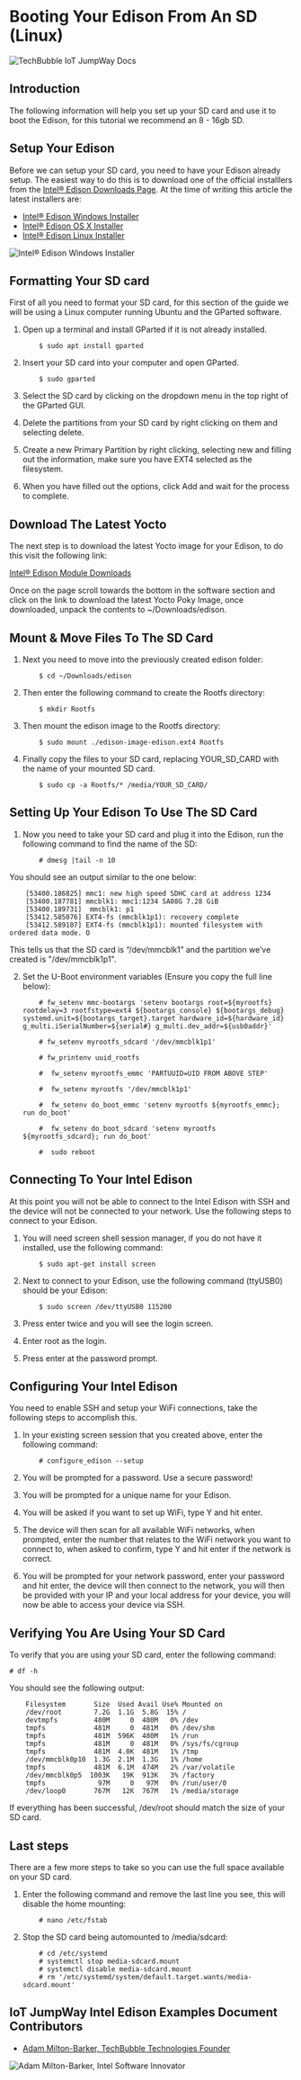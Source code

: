 # Booting Your Edison From An SD (Linux)

![TechBubble IoT JumpWay Docs](../../images/main/IoT-Jumpway.jpg)  

## Introduction

The following information will help you set up your SD card and use it to boot the Edison, for this tutorial we recommend an 8 - 16gb SD.

## Setup Your Edison

Before we can setup your SD card, you need to have your Edison already setup. The easiest way to do this is to download one of the official installlers from the [Intel® Edison Downloads Page](https://software.intel.com/en-us/iot/hardware/edison/downloads "Intel® Edison Downloads Page"). At the time of writing this article the latest installers are:

- [Intel® Edison Windows Installer](https://software.intel.com/edison-config/win/latest "Intel® Edison Windows Installer")
- [Intel® Edison OS X Installer](https://software.intel.com/edison-config/osx/latest "Intel® Edison OS X Installer")
- [Intel® Edison Linux Installer](https://software.intel.com/edison-config/linux/latest "Intel® Edison Linux Installer")

![Intel® Edison Windows Installer](../../images/Docs/Edison-Installer.jpg)  

## Formatting Your SD card

First of all you need to format your SD card, for this section of the guide we will be using a Linux computer running Ubuntu and the GParted software. 

1. Open up a terminal and install GParted if it is not already installed. 

    ```
        $ sudo apt install gparted
    ```

2. Insert your SD card into your computer and open GParted.

    ```
        $ sudo gparted
    ```

3. Select the SD card by clicking on the dropdown menu in the top right of the GParted GUI.

4. Delete the partitions from your SD card by right clicking on them and selecting delete.

5. Create a new Primary Partition by right clicking, selecting new and filling out the information, make sure you have  EXT4 selected as the filesystem.

6. When you have filled out the options, click Add and wait for the process to complete. 

## Download The Latest Yocto

The next step is to download the latest Yocto image for your Edison, to do this visit the following link:

[Intel® Edison Module Downloads](https://software.intel.com/en-us/iot/hardware/edison/downloads "Intel® Edison Module Downloads")

Once on the page scroll towards the bottom in the software section and click on the link to download the latest Yocto Poky Image, once downloaded, unpack the contents to ~/Downloads/edison.

## Mount & Move Files To The SD Card

1. Next you need to move into the previously created edison folder:

    ```
        $ cd ~/Downloads/edison
    ```

2. Then enter the following command to create the Rootfs directory:

    ```
        $ mkdir Rootfs
    ```

3. Then mount the edison image to the Rootfs directory:

    ```
        $ sudo mount ./edison-image-edison.ext4 Rootfs
    ```

4. Finally copy the files to your SD card, replacing YOUR_SD_CARD with the name of your mounted SD card.

    ```
        $ sudo cp -a Rootfs/* /media/YOUR_SD_CARD/
    ```

## Setting Up Your Edison To Use The SD Card

1. Now you need to take your SD card and plug it into the Edison, run the following command to find the name of the SD:

    ```
        # dmesg |tail -n 10
    ```

You should see an output similar to the one below:

        [53400.186825] mmc1: new high speed SDHC card at address 1234
        [53400.187781] mmcblk1: mmc1:1234 SA08G 7.28 GiB
        [53400.189731]  mmcblk1: p1
        [53412.585076] EXT4-fs (mmcblk1p1): recovery complete
        [53412.589107] EXT4-fs (mmcblk1p1): mounted filesystem with ordered data mode. O

This tells us that the SD card is “/dev/mmcblk1” and the partition we’ve created is "/dev/mmcblk1p1".

2. Set the U-Boot environment variables (Ensure you copy the full line below):

    ```
        # fw_setenv mmc-bootargs 'setenv bootargs root=${myrootfs} rootdelay=3 rootfstype=ext4 ${bootargs_console} ${bootargs_debug} systemd.unit=${bootargs_target}.target hardware_id=${hardware_id} g_multi.iSerialNumber=${serial#} g_multi.dev_addr=${usb0addr}'
    ```

    ```
        # fw_setenv myrootfs_sdcard '/dev/mmcblk1p1'
    ```

    ```
        # fw_printenv uuid_rootfs
    ```

    ```
        #  fw_setenv myrootfs_emmc 'PARTUUID=UID FROM ABOVE STEP'
    ```

    ```
        #  fw_setenv myrootfs '/dev/mmcblk1p1'
    ```

    ```
        #  fw_setenv do_boot_emmc 'setenv myrootfs ${myrootfs_emmc}; run do_boot'
    ```

    ```
        #  fw_setenv do_boot_sdcard 'setenv myrootfs ${myrootfs_sdcard}; run do_boot'
    ```

    ```
        #  sudo reboot
    ```

## Connecting To Your Intel Edison 

At this point you will not be able to connect to the Intel Edison with SSH and the device will not be connected to your network. Use the following steps to connect to your Edison.

1. You will need screen shell session manager, if you do not have it installed, use the following command:

    ```
        $ sudo apt-get install screen
    ```

2. Next to connect to your Edison, use the following command (ttyUSB0) should be your Edison:

    ```
        $ sudo screen /dev/ttyUSB0 115200
    ```

3. Press enter twice and you will see the login screen.

4. Enter root as the login.

5. Press enter at the password prompt.

## Configuring Your Intel Edison

You need to enable SSH and setup your WiFi connections, take the following steps to accomplish this.

1. In your existing screen session that you created above, enter the following command:

    ```
        # configure_edison --setup 
    ```

2. You will be prompted for a password. Use a secure password!

3. You will be prompted for a unique name for your Edison.

4. You will be asked if you want to set up WiFi, type Y and hit enter.

5. The device will then scan for all available WiFi networks, when prompted, enter the number that relates to the WiFi network you want to connect to, when asked to confirm, type Y and hit enter if the network is correct.

6. You will be prompted for your network password, enter your password and hit enter, the device will then connect to the network, you will then be provided with your IP and your local address for your device, you will now be able to access your device via SSH.

## Verifying You Are Using Your SD Card

To verify that you are using your SD card, enter the following command:

    # df -h

You should see the following output:

        Filesystem       Size  Used Avail Use% Mounted on
        /dev/root        7.2G  1.1G  5.8G  15% /
        devtmpfs         480M     0  480M   0% /dev
        tmpfs            481M     0  481M   0% /dev/shm
        tmpfs            481M  596K  480M   1% /run
        tmpfs            481M     0  481M   0% /sys/fs/cgroup
        tmpfs            481M  4.0K  481M   1% /tmp
        /dev/mmcblk0p10  1.3G  2.1M  1.3G   1% /home
        tmpfs            481M  6.1M  474M   2% /var/volatile
        /dev/mmcblk0p5  1003K   19K  913K   3% /factory
        tmpfs             97M     0   97M   0% /run/user/0
        /dev/loop0       767M   12K  767M   1% /media/storage

If everything has been successful, /dev/root should match the size of your SD card.

## Last steps

There are a few more steps to take so you can use the full space available on your SD card.

1. Enter the following command and remove the last line you see, this will disable the home mounting:

    ```
        # nano /etc/fstab
    ```

2. Stop the SD card being automounted to /media/sdcard:

    ```
        # cd /etc/systemd
        # systemctl stop media-sdcard.mount
        # systemctl disable media-sdcard.mount
        # rm '/etc/systemd/system/default.target.wants/media-sdcard.mount'
    ```

## IoT JumpWay Intel Edison Examples Document Contributors

- [Adam Milton-Barker, TechBubble Technologies Founder](https://github.com/AdamMiltonBarker "Adam Milton-Barker, TechBubble Technologies Founder")

![Adam Milton-Barker,  Intel Software Innovator](../../images/main/Intel-Software-Innovator.jpg)  
 







